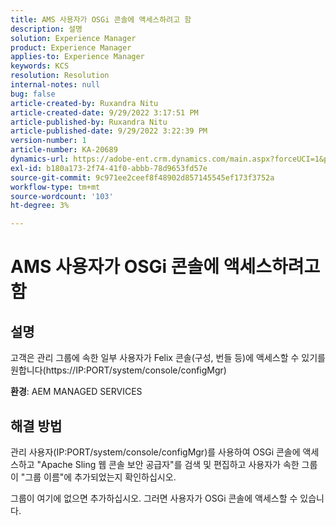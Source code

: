 ```yaml
---
title: AMS 사용자가 OSGi 콘솔에 액세스하려고 함
description: 설명
solution: Experience Manager
product: Experience Manager
applies-to: Experience Manager
keywords: KCS
resolution: Resolution
internal-notes: null
bug: false
article-created-by: Ruxandra Nitu
article-created-date: 9/29/2022 3:17:51 PM
article-published-by: Ruxandra Nitu
article-published-date: 9/29/2022 3:22:39 PM
version-number: 1
article-number: KA-20689
dynamics-url: https://adobe-ent.crm.dynamics.com/main.aspx?forceUCI=1&pagetype=entityrecord&etn=knowledgearticle&id=0aa2b2da-0940-ed11-9db1-0022480867fb
exl-id: b180a173-2f74-41f0-abbb-78d9653fd57e
source-git-commit: 9c971ee2ceef8f48902d857145545ef173f3752a
workflow-type: tm+mt
source-wordcount: '103'
ht-degree: 3%

---
```


# AMS 사용자가 OSGi 콘솔에 액세스하려고 함

## 설명


고객은 관리 그룹에 속한 일부 사용자가 Felix 콘솔(구성, 번들 등)에 액세스할 수 있기를 원합니다(https://IP:PORT/system/console/configMgr)



<b>환경</b>: AEM MANAGED SERVICES


## 해결 방법


관리 사용자(IP:PORT/system/console/configMgr)를 사용하여 OSGi 콘솔에 액세스하고 &quot;Apache Sling 웹 콘솔 보안 공급자&quot;를 검색 및 편집하고 사용자가 속한 그룹이 &quot;그룹 이름&quot;에 추가되었는지 확인하십시오.

그룹이 여기에 없으면 추가하십시오. 그러면 사용자가 OSGi 콘솔에 액세스할 수 있습니다.
